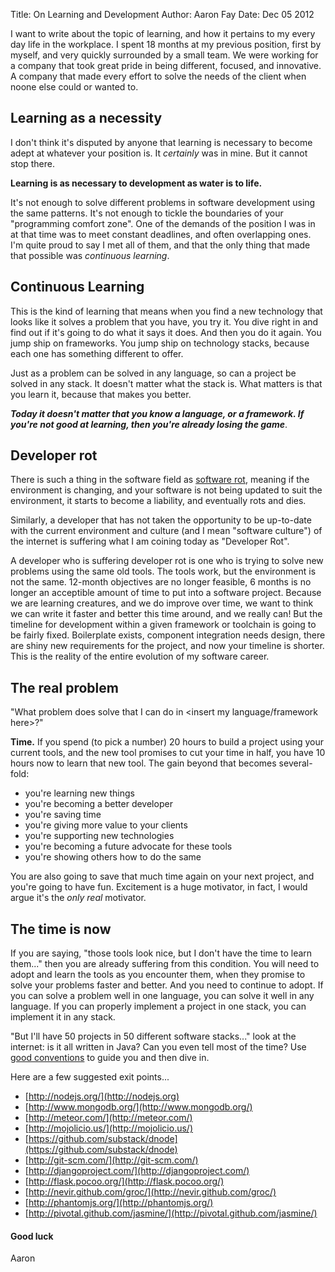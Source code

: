 Title: On Learning and Development
Author: Aaron Fay
Date: Dec 05 2012

I want to write about the topic of learning, and how it pertains to my every day life in the workplace. I 
spent 18 months at my previous position, first by myself, and very quickly surrounded by a small team. We were working
for a company that took great pride in being different, focused, and innovative. A company that made every effort to 
solve the needs of the client when noone else could or wanted to.

## Learning as a necessity
I don't think it's disputed by anyone that learning is necessary to become adept at whatever your position is. It 
_certainly_ was in mine. But it cannot stop there.

__Learning is as necessary to development as water is to life.__

It's not enough to solve different problems in software development using the same patterns. It's not enough to 
tickle the boundaries of your "programming comfort zone". One of the demands of the position I was in at that time was 
to meet constant deadlines, and often overlapping ones. I'm quite proud to say I met all of them, and that the only 
thing that made that possible was _continuous learning_.

## Continuous Learning
This is the kind of learning that means when you find a new technology that looks like it solves a problem that you 
have, you try it. You dive right in and find out if it's going to do what it says it does. And then you do it again.
You jump ship on frameworks. You jump ship on technology stacks, because each one has something different to offer.

Just as a problem can be solved in any language, so can a project be solved in any stack. It doesn't matter what the 
stack is. What matters is that you learn it, because that makes you better. 

__*Today it doesn't matter that you know a language, or a framework. If you're not good at learning, then you're 
already losing the game*__.

## Developer rot
There is such a thing in the software field as [software rot](http://en.wikipedia.org/wiki/Software_rot), meaning if
the environment is changing, and your software is not being updated to suit the environment, it starts to become a 
liability, and eventually rots and dies.

Similarly, a developer that has not taken the opportunity to be up-to-date with the current environment and culture 
(and I mean "software culture") of the internet is suffering what I am coining today as "Developer Rot". 

A developer who is suffering developer rot is one who is trying to solve new problems using the same old tools. The 
tools work, but the environment is not the same. 12-month objectives are no longer feasible, 6 months is no longer an 
acceptible amount of time to put into a software project. Because we are learning creatures, and we do improve over
time, we want to think we can write it faster and better this time around, and we really can! But the timeline for 
development within a given framework or toolchain is going to be fairly fixed. Boilerplate exists, component 
integration needs design, there are shiny new requirements for the project, and now your timeline is shorter. This is
the reality of the entire evolution of my software career.

## The real problem
"What problem does <insert new thing here> solve that I can do in <insert my language/framework here>?"

**Time.** If you spend (to pick a number) 20 hours to build a project using your current tools, and the new tool 
promises to cut your time in half, you have 10 hours now to learn that new tool. The gain beyond that becomes several-
fold: 

 * you're learning new things
 * you're becoming a better developer
 * you're saving time
 * you're giving more value to your clients
 * you're supporting new technologies
 * you're becoming a future advocate for these tools
 * you're showing others how to do the same

You are also going to save that much time again on your next project, and you're going to have fun. Excitement is a 
huge motivator, in fact, I would argue it's the _only real_ motivator.

## The time is now
If you are saying, "those tools look nice, but I don't have the time to learn them..." then you are already suffering 
from this condition. You will need to adopt and learn the tools as you encounter them, when they promise to solve your
problems faster and better. And you need to continue to adopt. If you can solve a problem well in one language, you 
can solve it well in any language. If you can properly implement a project in one stack, you can implement it in any
stack. 

"But I'll have 50 projects in 50 different software stacks..." look at the internet: is it all written in Java? Can you
even tell most of the time? Use [good conventions](http://www.12factor.net/) to guide you and then dive in.

Here are a few suggested exit points...

 * [http://nodejs.org/](http://nodejs.org)
 * [http://www.mongodb.org/](http://www.mongodb.org/)
 * [http://meteor.com/](http://meteor.com/)
 * [http://mojolicio.us/](http://mojolicio.us/)
 * [https://github.com/substack/dnode](https://github.com/substack/dnode)
 * [http://git-scm.com/](http://git-scm.com/)
 * [http://djangoproject.com/](http://djangoproject.com/)
 * [http://flask.pocoo.org/](http://flask.pocoo.org/)
 * [http://nevir.github.com/groc/](http://nevir.github.com/groc/)
 * [http://phantomjs.org/](http://phantomjs.org/)
 * [http://pivotal.github.com/jasmine/](http://pivotal.github.com/jasmine/)

#### Good luck
Aaron

